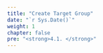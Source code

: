 ```yaml
---
title: "Create Target Group"
date: "`r Sys.Date()`"
weight: 1
chapter: false
pre: "<strong>4.1. </strong>"
---
```

